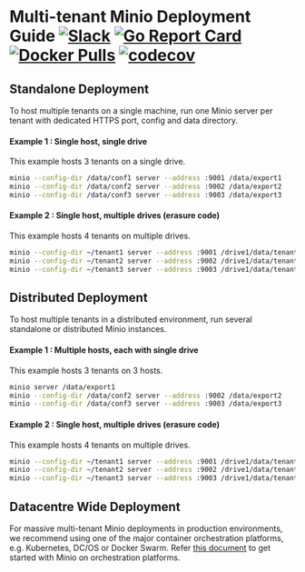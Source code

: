 # Multi-tenant Minio Deployment Guide [![Slack](https://slack.minio.io/slack?type=svg)](https://slack.minio.io) [![Go Report Card](https://goreportcard.com/badge/minio/minio)](https://goreportcard.com/report/minio/minio) [![Docker Pulls](https://img.shields.io/docker/pulls/minio/minio.svg?maxAge=604800)](https://hub.docker.com/r/minio/minio/) [![codecov](https://codecov.io/gh/minio/minio/branch/master/graph/badge.svg)](https://codecov.io/gh/minio/minio)

## Standalone Deployment
To host multiple tenants on a single machine, run one Minio server per tenant with dedicated HTTPS port, config and data directory.  

#### Example 1 : Single host, single drive

This example hosts 3 tenants on a single drive.
```sh
minio --config-dir /data/conf1 server --address :9001 /data/export1
minio --config-dir /data/conf2 server --address :9002 /data/export2
minio --config-dir /data/conf3 server --address :9003 /data/export3
```
#### Example 2 : Single host, multiple drives (erasure code)

This example hosts 4 tenants on multiple drives.
```sh
minio --config-dir ~/tenant1 server --address :9001 /drive1/data/tenant1 /drive2/data/tenant1 /drive3/data/tenant1 /drive4/data/tenant1
minio --config-dir ~/tenant2 server --address :9002 /drive1/data/tenant2 /drive2/data/tenant2 /drive3/data/tenant2 /drive4/data/tenant2
minio --config-dir ~/tenant3 server --address :9003 /drive1/data/tenant3 /drive2/data/tenant3 /drive3/data/tenant3 /drive4/data/tenant3
```

## Distributed Deployment
To host multiple tenants in a distributed environment, run several standalone or distributed Minio instances.  

#### Example 1 : Multiple hosts, each with single drive

This example hosts 3 tenants on 3 hosts.
```sh
minio server /data/export1
minio --config-dir /data/conf2 server --address :9002 /data/export2
minio --config-dir /data/conf3 server --address :9003 /data/export3
```
#### Example 2 : Single host, multiple drives (erasure code)

This example hosts 4 tenants on multiple drives.
```sh
minio --config-dir ~/tenant1 server --address :9001 /drive1/data/tenant1 /drive2/data/tenant1 /drive3/data/tenant1 /drive4/data/tenant1
minio --config-dir ~/tenant2 server --address :9002 /drive1/data/tenant2 /drive2/data/tenant2 /drive3/data/tenant2 /drive4/data/tenant2
minio --config-dir ~/tenant3 server --address :9003 /drive1/data/tenant3 /drive2/data/tenant3 /drive3/data/tenant3 /drive4/data/tenant3
```

## Datacentre Wide Deployment
For massive multi-tenant Minio deployments in production environments, we recommend using one of the major container orchestration platforms, e.g. Kubernetes, DC/OS or Docker Swarm. Refer [this document](https://docs.minio.io/docs/minio-deployment-quickstart-guide) to get started with Minio on orchestration platforms.  


